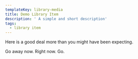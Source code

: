 ```yaml
---
templateKey: library-media
title: Demo Library Item
description: ' A simple and short description'
tags:
  - library item
---
```

Here is a good deal more than you might have been expecting.

Go away now. Right now. Go.
